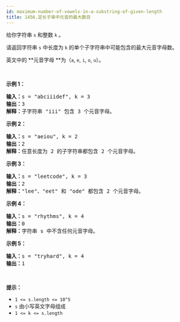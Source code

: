 ```yaml
---
id: maximum-number-of-vowels-in-a-substring-of-given-length
title: 1456.定长子串中元音的最大数目
---
```

给你字符串 <code>s</code> 和整数 <code>k</code> 。

请返回字符串 <code>s</code> 中长度为 <code>k</code> 的单个子字符串中可能包含的最大元音字母数。

英文中的 **元音字母 **为（<code>a</code>, <code>e</code>, <code>i</code>, <code>o</code>, <code>u</code>）。

 

**示例 1：**


<pre><strong>输入：</strong>s = &#34;abciiidef&#34;, k = 3<br/><strong>输出：</strong>3<br/><strong>解释：</strong>子字符串 &#34;iii&#34; 包含 3 个元音字母。<br/></pre>

**示例 2：**


<pre><strong>输入：</strong>s = &#34;aeiou&#34;, k = 2<br/><strong>输出：</strong>2<br/><strong>解释：</strong>任意长度为 2 的子字符串都包含 2 个元音字母。<br/></pre>

**示例 3：**


<pre><strong>输入：</strong>s = &#34;leetcode&#34;, k = 3<br/><strong>输出：</strong>2<br/><strong>解释：</strong>&#34;lee&#34;、&#34;eet&#34; 和 &#34;ode&#34; 都包含 2 个元音字母。<br/></pre>

**示例 4：**


<pre><strong>输入：</strong>s = &#34;rhythms&#34;, k = 4<br/><strong>输出：</strong>0<br/><strong>解释：</strong>字符串 s 中不含任何元音字母。<br/></pre>

**示例 5：**


<pre><strong>输入：</strong>s = &#34;tryhard&#34;, k = 4<br/><strong>输出：</strong>1<br/></pre>

 

**提示：**


- <code>1 &lt;= s.length &lt;= 10^5</code>
- <code>s</code> 由小写英文字母组成
- <code>1 &lt;= k &lt;= s.length</code>
